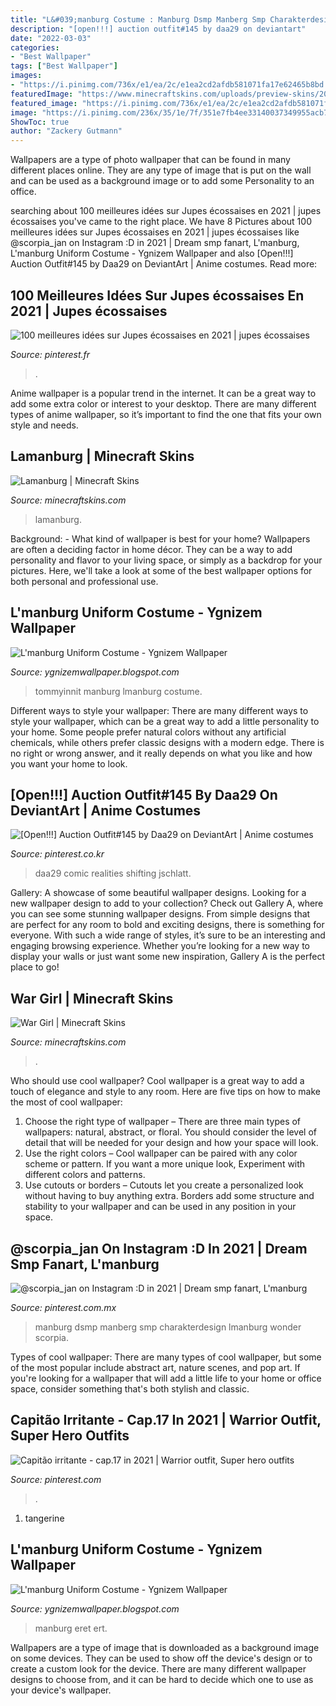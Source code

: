 ```yaml
---
title: "L&#039;manburg Costume : Manburg Dsmp Manberg Smp Charakterdesign Lmanburg Wonder Scorpia"
description: "[open!!!] auction outfit#145 by daa29 on deviantart"
date: "2022-03-03"
categories:
- "Best Wallpaper"
tags: ["Best Wallpaper"]
images:
- "https://i.pinimg.com/736x/e1/ea/2c/e1ea2cd2afdb581071fa17e62465b8bd.jpg"
featuredImage: "https://www.minecraftskins.com/uploads/preview-skins/2020/10/17/lyratopia-skin-15524379.png?v420"
featured_image: "https://i.pinimg.com/736x/e1/ea/2c/e1ea2cd2afdb581071fa17e62465b8bd.jpg"
image: "https://i.pinimg.com/236x/35/1e/7f/351e7fb4ee33140037349955acb70aad.jpg"
ShowToc: true
author: "Zackery Gutmann"
---
```





Wallpapers are a type of photo wallpaper that can be found in many different places online. They are any type of image that is put on the wall and can be used as a background image or to add some Personality to an office.

	

		
searching about 100 meilleures idées sur Jupes écossaises en 2021 | jupes écossaises you've came to the right place. We have 8 Pictures about 100 meilleures idées sur Jupes écossaises en 2021 | jupes écossaises like @scorpia_jan on Instagram :D in 2021 | Dream smp fanart, L&#039;manburg, L&#039;manburg Uniform Costume - Ygnizem Wallpaper and also [Open!!!] Auction Outfit#145 by Daa29 on DeviantArt | Anime costumes. Read more:
		
    
## 100 Meilleures Idées Sur Jupes écossaises En 2021 | Jupes écossaises

<img loading=lazy src="https://i.pinimg.com/236x/35/1e/7f/351e7fb4ee33140037349955acb70aad.jpg" onerror="this.onerror=null;this.src='https://tse2.mm.bing.net/th?id=OIP.uvGpz-J1j_6wFiqrw9YhLQAAAA&amp;pid=15.1';" alt="100 meilleures idées sur Jupes écossaises en 2021 | jupes écossaises">

_Source: pinterest.fr_

>. 

	

Anime wallpaper is a popular trend in the internet. It can be a great way to add some extra color or interest to your desktop. There are many different types of anime wallpaper, so it’s important to find the one that fits your own style and needs.

    
## Lamanburg | Minecraft Skins

<img loading=lazy src="https://www.minecraftskins.com/uploads/preview-skins/2020/10/13/malanburg-15487464.png?v302" onerror="this.onerror=null;this.src='https://tse4.mm.bing.net/th?id=OIP.feUuoLXpg6jKxcqKsc5fiQAAAA&amp;pid=15.1';" alt="Lamanburg | Minecraft Skins">

_Source: minecraftskins.com_

>lamanburg. 

	

Background: - What kind of wallpaper is best for your home?
Wallpapers are often a deciding factor in home décor. They can be a way to add personality and flavor to your living space, or simply as a backdrop for your pictures. Here, we'll take a look at some of the best wallpaper options for both personal and professional use.

    
## L&#039;manburg Uniform Costume - Ygnizem Wallpaper

<img loading=lazy src="https://i.redd.it/0zykxwkr3sl61.jpg" onerror="this.onerror=null;this.src='https://tse2.mm.bing.net/th?id=OIP._6HE_ZTggncjz5H5-isYLQHaIp&amp;pid=15.1';" alt="L&#039;manburg Uniform Costume - Ygnizem Wallpaper">

_Source: ygnizemwallpaper.blogspot.com_

>tommyinnit manburg lmanburg costume. 

	

Different ways to style your wallpaper:
There are many different ways to style your wallpaper, which can be a great way to add a little personality to your home. Some people prefer natural colors without any artificial chemicals, while others prefer classic designs with a modern edge. There is no right or wrong answer, and it really depends on what you like and how you want your home to look.

    
## [Open!!!] Auction Outfit#145 By Daa29 On DeviantArt | Anime Costumes

<img loading=lazy src="https://i.pinimg.com/736x/e1/ea/2c/e1ea2cd2afdb581071fa17e62465b8bd.jpg" onerror="this.onerror=null;this.src='https://tse2.mm.bing.net/th?id=OIP.CYnG9ZgE9ggV_zyHpOtmJwHaJ_&amp;pid=15.1';" alt="[Open!!!] Auction Outfit#145 by Daa29 on DeviantArt | Anime costumes">

_Source: pinterest.co.kr_

>daa29 comic realities shifting jschlatt. 

	

Gallery: A showcase of some beautiful wallpaper designs.
Looking for a new wallpaper design to add to your collection? Check out Gallery A, where you can see some stunning wallpaper designs. From simple designs that are perfect for any room to bold and exciting designs, there is something for everyone. With such a wide range of styles, it’s sure to be an interesting and engaging browsing experience. Whether you’re looking for a new way to display your walls or just want some new inspiration, Gallery A is the perfect place to go!





	
	
    
## War Girl | Minecraft Skins

<img loading=lazy src="https://www.minecraftskins.com/uploads/preview-skins/2020/10/17/lyratopia-skin-15524379.png?v420" onerror="this.onerror=null;this.src='https://tse1.mm.bing.net/th?id=OIP.iDokXmatMdYfejJovguv6gAAAA&amp;pid=15.1';" alt="War Girl | Minecraft Skins">

_Source: minecraftskins.com_

>. 

	

Who should use cool wallpaper?
Cool wallpaper is a great way to add a touch of elegance and style to any room. Here are five tips on how to make the most of cool wallpaper: 
1) Choose the right type of wallpaper – There are three main types of wallpapers: natural, abstract, or floral. You should consider the level of detail that will be needed for your design and how your space will look. 
2) Use the right colors – Cool wallpaper can be paired with any color scheme or pattern. If you want a more unique look, Experiment with different colors and patterns. 
3) Use cutouts or borders – Cutouts let you create a personalized look without having to buy anything extra. Borders add some structure and stability to your wallpaper and can be used in any position in your space.

    
## @scorpia_jan On Instagram :D In 2021 | Dream Smp Fanart, L&#039;manburg

<img loading=lazy src="https://i.pinimg.com/736x/d6/d4/ee/d6d4ee51cba5d95cc6bd2ceb9d9c9d3c.jpg" onerror="this.onerror=null;this.src='https://tse2.mm.bing.net/th?id=OIP.hetzNTcNc2ucsBct1sm7FQHaIY&amp;pid=15.1';" alt="@scorpia_jan on Instagram :D in 2021 | Dream smp fanart, L&#039;manburg">

_Source: pinterest.com.mx_

>manburg dsmp manberg smp charakterdesign lmanburg wonder scorpia. 

	

Types of cool wallpaper:
There are many types of cool wallpaper, but some of the most popular include abstract art, nature scenes, and pop art. If you're looking for a wallpaper that will add a little life to your home or office space, consider something that's both stylish and classic.

    
## Capitão Irritante - Cap.17 In 2021 | Warrior Outfit, Super Hero Outfits

<img loading=lazy src="https://i.pinimg.com/736x/83/5b/4d/835b4d503dafd97e933aa97544684aaf.jpg" onerror="this.onerror=null;this.src='https://tse4.mm.bing.net/th?id=OIP.8fE-59codBn396jvmbpn1gAAAA&amp;pid=15.1';" alt="Capitão irritante - cap.17 in 2021 | Warrior outfit, Super hero outfits">

_Source: pinterest.com_

>. 

	

1. tangerine 

    
## L&#039;manburg Uniform Costume - Ygnizem Wallpaper

<img loading=lazy src="https://64.media.tumblr.com/4dfbcebcff7da27b4f078377a261cffd/a0957d3bd730d68c-de/s1280x1920/f08de191fd9be7a4a9d2b8bd90b1427e84d2b620.png" onerror="this.onerror=null;this.src='https://tse2.mm.bing.net/th?id=OIP.Sfcx9HkYjKY3z4i_NeFIPQHaGq&amp;pid=15.1';" alt="L&#039;manburg Uniform Costume - Ygnizem Wallpaper">

_Source: ygnizemwallpaper.blogspot.com_

>manburg eret ert. 

	

Wallpapers are a type of image that is downloaded as a background image on some devices. They can be used to show off the device's design or to create a custom look for the device. There are many different wallpaper designs to choose from, and it can be hard to decide which one to use as your device's wallpaper.

